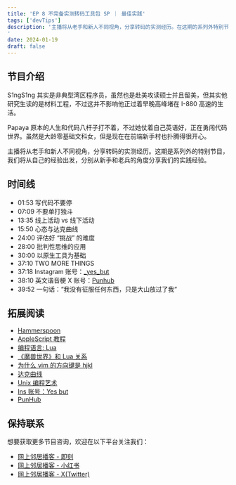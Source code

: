 ```yaml
---
title: 'EP 8 不完备实测转码工具包 SP ｜ 最佳实践'
tags: ['devTips']
description: '主播将从老手和新人不同视角，分享转码的实测经历。在这期的系列外特别节目我们将从新手和老兵两个角度分享我们尝试过的最佳实践。
'
date: 2024-01-19
draft: false
---
```


## 节目介绍

S1ngS1ng 其实是非典型湾区程序员，虽然也是赴美攻读硕士并且留美，但其实他研究生读的是材料工程，不过这并不影响他正过着早晚高峰堵在 I-880 高速的生活。

Papaya 原本的人生和代码八杆子打不着，不过她仗着自己英语好，正在勇闯代码世界。虽然是大龄零基础文科女，但是现在在前端新手村也扑腾得很开心。

主播将从老手和新人不同视角，分享转码的实测经历。这期是系列外的特别节目，我们将从自己的经验出发，分别从新手和老兵的角度分享我们的实践经验。

## 时间线

- 01:53 写代码不要停
- 07:09 不要单打独斗
- 13:35 线上活动 vs 线下活动
- 15:50 心态与达克曲线
- 24:00 评估好 “挑战” 的难度
- 28:00 批判性思维的应用
- 30:00 以原生工具为基础
- 37:10 TWO MORE THINGS
- 37:18 Instagram 账号：[\_yes_but](https://www.instagram.com/_yes_but/reels/)
- 38:10 英文谐音梗 X 账号：[Punhub](https://twitter.com/PunHubOnline/status/1458840531451224064)
- 39:52 一句话：“我没有征服任何东西，只是大山放过了我“

## 拓展阅读

- [Hammerspoon](https://www.hammerspoon.org/)
- [AppleScript 教程](https://macosxautomation.com/applescript/firsttutorial/index.html)
- [编程语言: Lua](https://www.lua.org/)
- [《魔兽世界》和 Lua 关系](https://wowpedia.fandom.com/wiki/Lua)
- [为什么 vim 的方向键是 hjkl](https://catonmat.net/why-vim-uses-hjkl-as-arrow-keys)
- [达克曲线](https://zh.wikipedia.org/zh-hans/%E9%84%A7%E5%AF%A7-%E5%85%8B%E9%AD%AF%E6%A0%BC%E6%95%88%E6%87%89) 
- [Unix 编程艺术](https://book.douban.com/subject/1467587/)
- [Ins 账号：Yes but](https://www.instagram.com/_yes_but/reels/)
- [PunHub](https://twitter.com/PunHubOnline/status/1458840531451224064)

## 保持联系

想要获取更多节目咨询，欢迎在以下平台关注我们：

- [网上邻居播客 - 即刻](https://m.okjike.com/users/c751f4fb-d31d-44cf-aef9-f6b55dec4cd5?source=user_card&s=eyJ1IjoiNjUyMzg3NmQwZWQ3ZTc2NjQ5ODMwNWE4IiwiZCI6MX0%3D)
- [网上邻居播客 - 小红书](https://www.xiaohongshu.com/user/profile/64c2024f00000000140396e6?xhsshare=WeixinSession&appuid=64c2024f00000000140396e6&apptime=1697005943)
- [网上邻居播客 - X(Twitter)](https://twitter.com/wslj_podcast)
